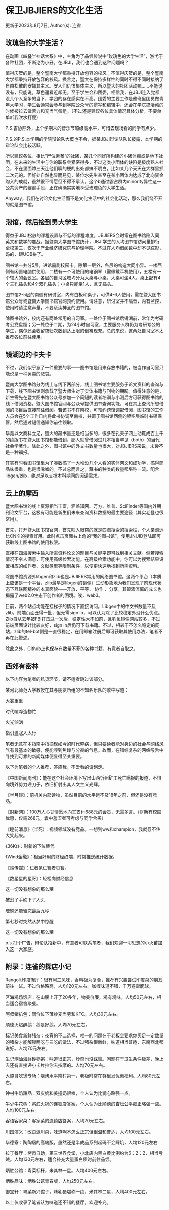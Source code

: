 # 保卫JBJIERS的文化生活

更新于2023年8月7日, Author(s): 连雀

## 玫瑰色的大学生活？

在动画《四叠半神话大系》中，主角为了品尝传说中“玫瑰色的大学生活”，游弋于各种社团，不断沦为小丑。在JBJI，我们也会遇到这种问题吗？

值得庆贺的是，整个暨南大学都秉持开放包容的校风；不值得庆贺的是，整个暨南大学都秉持开放包容的校风。换言之，暨大在保持多样性的同时不得不同时接纳了自由松散的安娜其主义。安人们仇恨集体主义，所以暨大的社团活动嘛……不能说没有，只能说，草色遥看近却无。至于学生会和团委，相信我，在JBJI连入党都没几个人竞争的当下，学团的存在感实在不高。团委的主要工作是催班里团员做青年大学习，学生会通常会参与到学院公众号的撰写和编辑中，还会在学院搞活动的时候被拉去做苦力和充当气氛组。（不过还是建议各位具体情况具体分析，不要单单听我吹水打屁）

P.S.吉协除外，上个学期末的音乐节超级高水平，可惜去现场看的同学有点少。

P.S.的P.S.本学期的学院辩论队大概也不会，据某JBJI辩论队队长披露，本学期的辩论队会比较活跃。

所以建议各位，相比“尸位素餐”的社团，某几个同好所构建的小团体抑或是地下社团，在未来的生活中与你的联系会紧密得多，不过这类小团体的缺陷是极度熟人社会，不在里面蹲三天连他们聊的梗的出处都搞不明白，比如某几个天天在大群里抓二次元的。但好处自然也显而易见，某位水先生甚至在某小团体内达成了北向资金购入的成就，虽然很不情愿但不得不承认，这个b通过霸占群内minority异性这一公共资产的龌龊手段，正在确确实实地享受玫瑰色的大学生活。

Anyway，我们在讨论文化生活而不是文化生活中的社会化活动，那么我们绕不开的就是图书馆。

## 泡馆，然后捡到男大学生

得益于JBJI松散的课程设置与不低的课程难度，JBJIERS会时常在图书馆陷入同英文和数学的鏖战。据暨南大学图书馆统计，JBJI学生的人均图书馆访问量排行全校第三，仅次于产业经济研究院与护理学院。不过在人均借阅数中却不见踪影，妈的，跟UOB拼了。

图书馆一共分5层，进馆需刷校园卡。除第一层外，各层的构造大同小异。一楼西侧有闲置电脑供使用，二楼有一个可使用的电钢琴（需佩戴耳机使用），五楼有一个较大的会议室。各层的自习区域均分为大桌与小桌，大桌可坐4人，桌上配有4个三孔插头和4个双孔插头；小桌只能坐1人，且无插头。

图书馆2-5层的南侧有研讨室，内有白板和桌子，可供4-6人使用，需在暨大图书馆公众号或暨南大学图书馆官网预约使用。请注意，研讨室并不隔音，内有监控，使用时请注意声量，不要亵渎神圣的图书馆。

除图书馆外，校内还有两处常用的自习室。一处位于图书馆后镜湖前，常年为考研考公党盘踞；另一处位于二期，为24小时自习室，主要服务人群仍为考研考公的学生，偶尔还会收留夜归次数到达上限的倒霉现充。总的来说，这两处自习室不太推荐各位前往使用。

## 镜湖边的卡夫卡

不过，我们似乎忘了一件重要的事——图书馆是用来存放书籍的，被当作自习室只能说是一种另类的悲哀。

暨南大学图书馆分为线上与线下两部分，线上图书馆主要服务于论文资料的查询与下载，线下图书馆则承载了暨大师生对于实体书籍与刊物的期盼。值得注意的是，新生需先在暨大图书馆公众号参加一个简短的读者培训与小测后方可获得图书馆的线下借阅资格。暨大图书馆官网与公众号提供图书查询功能，可在其上查询所想借阅的书目后直接前往借阅。若该书不在南校，可预约跨馆调配借阅，图书馆的工作人员会在5个工作日内将此书协调至南校，并置于图书馆西侧的架空层临时书架保管，然后通过短信通知你前往领取。

毕竟以文商科立足，暨大的藏书量还是相当多的，很多在孔夫子网上动辄成百上千的绝版书在暨大图书馆都能借到，鄙人就曾借阅过几本相当罕见（both）的当代社会学著作。除此之外，图书馆中的外文书数量也很大，对JBJIERS来说，未尝不是一种福报。

其实有时看图书馆里为了凑数搞了一大堆没几个人看的实体网文和成功学，搞得商品味很重，也是很唏嘘的。不过总而言之，藏书的种类的数量都堪称一流。配合libgen/zlib，绝对足以支撑本科期间的阅读需求。

## 云上的摩西

暨大图书馆的线上资源相当丰富，涵盖知网、万方、维普、SciFinder等国内外期刊论文平台，这极有可能是新生们未来查询资料数据的最主要途径（其实老登也很常用）。

首先，打开暨大图书馆官网，首先映入眼帘的就是四海搜索的搜索栏，个人亲测远比CNKI的搜索好用。此时点击页面右上角的“我的图书馆”，使用JNUID登陆即可获取线上图书馆的使用权限。

直接在四海搜索中输入所需资料论文的题目与关键字即可找到相关文献。倘若搜索情况不令人满意，可使用高级检索功能。在高级检索功能中，你可以为搜索结果设置相应的如作者、文献类型等限制条件，以便更快速地找到所需资料。

除图书馆资源外libgen和zlib也是JBJIERS常用的网络图书馆。这两个平台（本质上应该是一个平台，zlib最早是libgen的镜像）生动形象地为我们呈现了前现代状态下互联网精神的本真面貌——开放、平等、 协作 、分享，其颠沛流离的成长也揭露了web2.0生态下创作者的困境。唉，web3。

目前，两个站点均能在挂梯子的情况下直接访问。Libgen中的中文书数量不及zlib，前端页面丑得一批，但无需sign in，可以认为除了比较稳定外没什么优点。Zlib自从去年被FBI打击过一次后，稳定性大不如前，且钓鱼镜像网站较多，不过前端页面设计比较友好，sign in后仍可下载书籍。不过，相较于不怎么稳定的网站，zlib的tel-bot倒是一直很稳定，在用邮箱注册后即可获取其使用办法，笔者不再在此赘述。

除此之外，Github上也保存有数量不菲的各种书籍，有意者自取之。

## 西郊有密林

以下内容为笔者的私货环节，请不适者跳过该部分。

某河北师范大学教授在其与朋友所组的不知名乐队的歌中写道：

大雾重重

时代喧哗造物忙

火光汹汹

指引盗寇入太行

笔者无意在本指南中指摘现如今的时代弊病，但只要读者能对身边的社会与网络风气有最基本的敏感，便能嗅到焦躁与分裂的气息。故而，在错综复杂的网络喉舌中寻找到可靠的新闻媒体便显得至关重要。

以下为笔者的个人推荐，答应我，不爱看的请划走。

《中国新闻周刊》：能在这个社会环境下写出山西忻州矿工死亡瞒报的报道，不惧向境外势力递刀子，依旧折射出其人文主义光辉。

《半月谈》：前机关内部读物，虽然目前的水平远不及18年之前，但还是没有竞品。

《财新网》：100万人心甘情愿地向其支付688元的会员，无需多言。（财新有校园优惠，仅需268元，囊中羞涩者可考虑与同学合买）

《睡前消息》（半死）：视频领域没有竞品。一想到ww和champion，我就忍不住大笑起来。

《36Kr》：财新的下位替代

《Wind金融》：相当好用的财经终端，时常推送统计数据。

《端传媒》：仁者见仁智者见智。

《数星星的星哥》：轻松向财经信息

这一切没有想象的那么糟

被刽子手砍下了人头

魂魄还能留恋最后九秒

第七秒时突然从梦中惊醒

这一切没有想象的那么糟

p.s.打个广告，辩论队招新中，有意者可联系笔者，我们欢迎一切思想的小火苗加入这一大家庭。

## 附录：连雀的探店小记

Rangoli.印度餐厅：很有阿三风味，香料极为复合，推荐有兴趣尝试印度菜的朋友前往一试。不过价格略高，人均120元左右。咖喱味道不错，千万避雷脆球。

区海鸡场饭店：在山腰上开了20多年，物美价廉，鸡有鸡味。人均50元左右，相当适合宿舍聚餐。

阿叔猪扒包：同价位下薄纱麦当劳和KFC。人均30元左右。

顺德火焰醉鹅：鹅是好鹅。人均70元左右。

标记美食新鲜猪杂：夜宵的不二选择，唯一的问题在于老板会要求你买足一定数量的猪杂才能解锁两吃与三吃的做法，不过猪杂很新鲜，味道相当普适，东南西北都说好。人均70元左右。

生记潮汕海鲜砂锅粥：味道很正宗，炒菜也没踩雷。问题在于卫生条件极差，晚上去还有直接递小卡片拉你去按摩的。人均70元左右。

大鲍哥吃煲专场：烧烤水平南村第一，老板时常在群里发优惠福利。人均80元左右。

钟村牛奶甜品：双皮奶和姜撞奶很棒，个人认为比润心略强一点。

牛少牛花粥：粥底火锅的连锁店答案，个人认为比顺德的杏坛公平靓正略强一些。人均100元左右。

客语客家菜：客家菜的连锁店答案，人均70元左右。

川国演义：改良派川菜，味道啊不怎么正宗但很温和普适，人均100元左右。

毕德寮：陶陶居的高端版，虽然还是半成品系列起码不会踩坑，人均120元左右

拉丁餐厅：烤肉自助，第三世界食堂，小北店内黑白黄比例约为6：2：2，相当亏贼。人均130元左右，适合补充大量蛋白质时前往品尝。

炳胜公馆：粤菜标杆，米其林一星。人均400元左右。

炳胜品味：炳胜公馆青春版，人均250元左右。

御宝轩：粤菜新兴馆子，烤乳猪堪称一绝，米其林二星，人均400元左右。

以上仅收录了笔者认为味道还不错的餐厅，欢迎补充。